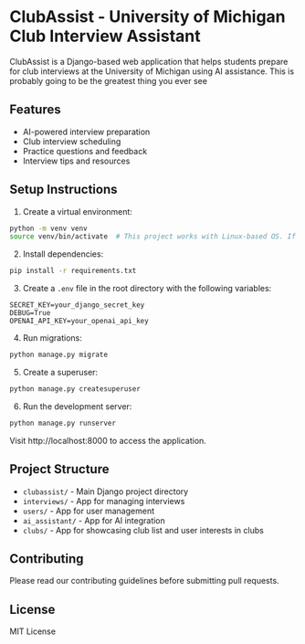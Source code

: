 # ClubAssist - University of Michigan Club Interview Assistant

ClubAssist is a Django-based web application that helps students prepare for club interviews at the University of Michigan using AI assistance. This is probably going to be the greatest thing you ever see

## Features
- AI-powered interview preparation
- Club interview scheduling
- Practice questions and feedback
- Interview tips and resources

## Setup Instructions

1. Create a virtual environment:
```bash
python -m venv venv
source venv/bin/activate  # This project works with Linux-based OS. If on Windows use WSL feature on VScode
```

2. Install dependencies:
```bash
pip install -r requirements.txt
```

3. Create a `.env` file in the root directory with the following variables:
```
SECRET_KEY=your_django_secret_key
DEBUG=True
OPENAI_API_KEY=your_openai_api_key
```

4. Run migrations:
```bash
python manage.py migrate
```

5. Create a superuser:
```bash
python manage.py createsuperuser
```

6. Run the development server:
```bash
python manage.py runserver
```

Visit http://localhost:8000 to access the application.

## Project Structure
- `clubassist/` - Main Django project directory
- `interviews/` - App for managing interviews
- `users/` - App for user management
- `ai_assistant/` - App for AI integration
- `clubs/` - App for showcasing club list and user interests in clubs

## Contributing
Please read our contributing guidelines before submitting pull requests.

## License
MIT License 
